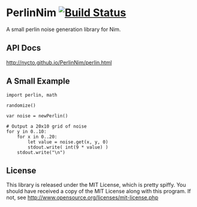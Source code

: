 PerlinNim [![Build Status](https://travis-ci.org/Nycto/PerlinNim.svg?branch=master)](https://travis-ci.org/Nycto/PerlinNim)
===========

A small perlin noise generation library for Nim.

API Docs
--------

http://nycto.github.io/PerlinNim/perlin.html

A Small Example
---------------

```nimrod
import perlin, math

randomize()

var noise = newPerlin()

# Output a 20x10 grid of noise
for y in 0..10:
    for x in 0..20:
        let value = noise.get(x, y, 0)
        stdout.write( int(9 * value) )
    stdout.write("\n")
```

License
-------

This library is released under the MIT License, which is pretty spiffy. You
should have received a copy of the MIT License along with this program. If
not, see http://www.opensource.org/licenses/mit-license.php



